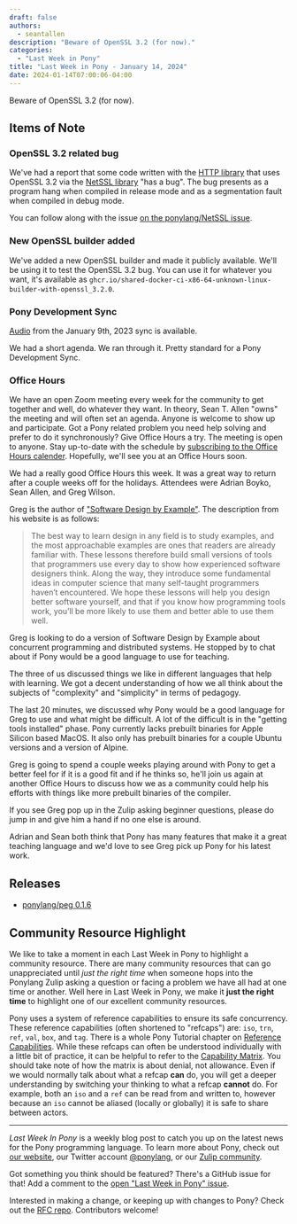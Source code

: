 ```yaml
---
draft: false
authors:
  - seantallen
description: "Beware of OpenSSL 3.2 (for now)."
categories:
  - "Last Week in Pony"
title: "Last Week in Pony - January 14, 2024"
date: 2024-01-14T07:00:06-04:00
---
```


Beware of OpenSSL 3.2 (for now).

<!-- more -->

## Items of Note

### OpenSSL 3.2 related bug

We've had a report that some code written with the [HTTP library](https://github.com/ponylang/http) that uses OpenSSL 3.2 via the [NetSSL library](https://github.com/ponylang/net_ssl) "has a bug". The bug presents as a program hang when compiled in release mode and as a segmentation fault when compiled in debug mode.

You can follow along with the issue [on the ponylang/NetSSL issue](https://github.com/ponylang/net_ssl/issues/105).

### New OpenSSL builder added

We've added a new OpenSSL builder and made it publicly available. We'll be using it to test the OpenSSL 3.2 bug. You can use it for whatever you want, it's
available as `ghcr.io/shared-docker-ci-x86-64-unknown-linux-builder-with-openssl_3.2.0`.

### Pony Development Sync

[Audio](https://sync-recordings.ponylang.io/r/2024_01_09.m4a) from the January 9th, 2023 sync is available.

We had a short agenda. We ran through it. Pretty standard for a Pony Development Sync.

### Office Hours

We have an open Zoom meeting every week for the community to get together and well, do whatever they want. In theory, Sean T. Allen "owns" the meeting and will often set an agenda. Anyone is welcome to show up and participate. Got a Pony related problem you need help solving and prefer to do it synchronously? Give Office Hours a try. The meeting is open to anyone. Stay up-to-date with the schedule by [subscribing to the Office Hours calender](https://calendar.google.com/calendar/ical/4465e68ae24131ae00461a40893f2637a2c9ac510e311a44ff78680e2f183ce3%40group.calendar.google.com/public/basic.ics). Hopefully, we'll see you at an Office Hours soon.

We had a really good Office Hours this week. It was a great way to return after a couple weeks off for the holidays. Attendees were Adrian Boyko, Sean Allen, and Greg Wilson.

Greg is the author of ["Software Design by Example"](https://third-bit.com/sdxpy/). The description from his website is as follows:

> The best way to learn design in any field is to study examples, and the most approachable examples are ones that readers are already familiar with. These lessons therefore build small versions of tools that programmers use every day to show how experienced software designers think. Along the way, they introduce some fundamental ideas in computer science that many self-taught programmers haven’t encountered. We hope these lessons will help you design better software yourself, and that if you know how programming tools work, you’ll be more likely to use them and better able to use them well.

Greg is looking to do a version of Software Design by Example about concurrent programming and distributed systems. He stopped by to chat about if Pony would be a good language to use for teaching.

The three of us discussed things we like in different languages that help with learning. We got a decent understanding of how we all think about the subjects of "complexity" and "simplicity" in terms of pedagogy.

The last 20 minutes, we discussed why Pony would be a good language for Greg to use and what might be difficult. A lot of the difficult is in the "getting tools installed" phase. Pony currently lacks prebuilt binaries for Apple Silicon based MacOS. It also only has prebuilt binaries for a couple Ubuntu versions and a version of Alpine.

Greg is going to spend a couple weeks playing around with Pony to get a better feel for if it is a good fit and if he thinks so, he'll join us again at another Office Hours to discuss how we as a community could help his efforts with things like more prebuilt binaries of the compiler.

If you see Greg pop up in the Zulip asking beginner questions, please do jump in and give him a hand if no one else is around.

Adrian and Sean both think that Pony has many features that make it a great teaching language and we'd love to see Greg pick up Pony for his latest work.

## Releases

- [ponylang/peg 0.1.6](https://github.com/ponylang/peg/releases/tag/0.1.6)

## Community Resource Highlight

We like to take a moment in each Last Week in Pony to highlight a community resource. There are many community resources that can go unappreciated until _just the right time_ when someone hops into the Ponylang Zulip asking a question or facing a problem we have all had at one time or another. Well here in Last Week in Pony, we make it **just the right time** to highlight one of our excellent community resources.

Pony uses a system of reference capabilities to ensure its safe concurrency. These reference capabilities (often shortened to "refcaps") are: `iso`, `trn`, `ref`, `val`, `box`, and `tag`. There is a whole Pony Tutorial chapter on [Reference Capabilities](https://tutorial.ponylang.io/reference-capabilities/). While these refcaps can often be understood individually with a little bit of practice, it can be helpful to refer to the [Capability Matrix](https://tutorial.ponylang.io/reference-capabilities/capability-matrix). You should take note of how the matrix is about denial, not allowance. Even if we would normally talk about what a refcap **can** do, you will get a deeper understanding by switching your thinking to what a refcap **cannot** do. For example, both an `iso` and a `ref` can be read from and written to, however because an `iso` cannot be aliased (locally or globally) it is safe to share between actors.

---

_Last Week In Pony_ is a weekly blog post to catch you up on the latest news for the Pony programming language. To learn more about Pony, check out [our website](https://ponylang.io), our Twitter account [@ponylang](https://twitter.com/ponylang), or our [Zulip community](https://ponylang.zulipchat.com).

Got something you think should be featured? There's a GitHub issue for that! Add a comment to the [open "Last Week in Pony" issue](https://github.com/ponylang/ponylang.github.io/issues?q=is%3Aissue+is%3Aopen+label%3Alast-week-in-pony).

Interested in making a change, or keeping up with changes to Pony? Check out the [RFC repo](https://github.com/ponylang/rfcs). Contributors welcome!
